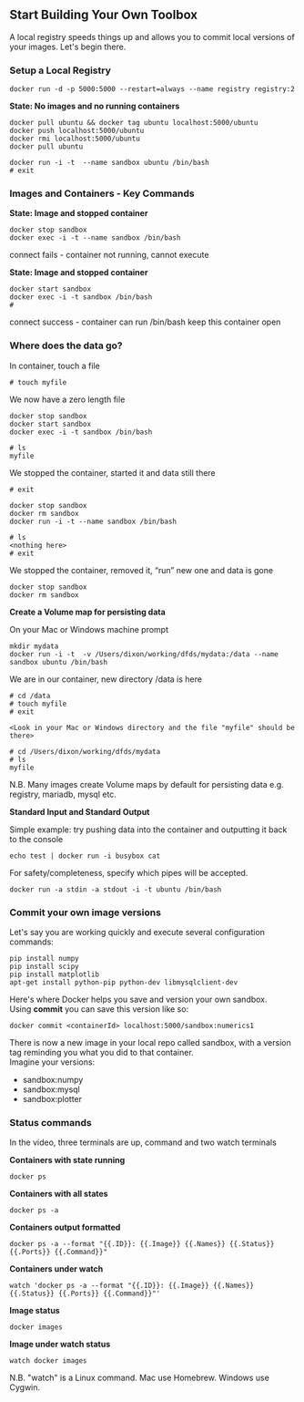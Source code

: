 ## Start Building Your Own Toolbox

A local registry speeds things up and allows you to commit local versions of your images. Let's begin there.

### Setup a Local Registry

```
docker run -d -p 5000:5000 --restart=always --name registry registry:2
```

**State: No images and no running containers**

```
docker pull ubuntu && docker tag ubuntu localhost:5000/ubuntu
docker push localhost:5000/ubuntu
docker rmi localhost:5000/ubuntu
docker pull ubuntu

docker run -i -t  --name sandbox ubuntu /bin/bash
# exit
```

### Images and Containers - Key Commands

**State: Image and stopped container**

```
docker stop sandbox
docker exec -i -t --name sandbox /bin/bash
```

connect fails - container not running, cannot execute

**State: Image and stopped container**

```
docker start sandbox
docker exec -i -t sandbox /bin/bash
# 
```

connect success - container can run /bin/bash
keep this container open

### Where does the data go?

In container, touch a file

```
# touch myfile
```

We now have a zero length file

```
docker stop sandbox
docker start sandbox
docker exec -i -t sandbox /bin/bash

# ls
myfile
```

We stopped the container, started it and data still there

```
# exit

docker stop sandbox
docker rm sandbox
docker run -i -t --name sandbox /bin/bash

# ls
<nothing here>
# exit
```

We stopped the container, removed it, “run” new one and data is gone

```
docker stop sandbox
docker rm sandbox
```

**Create a Volume map for persisting data**

On your Mac or Windows machine prompt

```
mkdir mydata
docker run -i -t  -v /Users/dixon/working/dfds/mydata:/data --name sandbox ubuntu /bin/bash
```

We are in our container, new directory /data is here

```
# cd /data
# touch myfile
# exit

<Look in your Mac or Windows directory and the file "myfile" should be there>

# cd /Users/dixon/working/dfds/mydata
# ls
myfile
```
N.B. Many images create Volume maps by default for persisting data e.g. registry, mariadb, mysql etc.

**Standard Input and Standard Output**


Simple example: try pushing data into the container and outputting it back to the console

```
echo test | docker run -i busybox cat
```

For safety/completeness, specify which pipes will be accepted.


```
docker run -a stdin -a stdout -i -t ubuntu /bin/bash
```

### Commit your own image versions

Let's say you are working quickly and execute several configuration commands:

```
pip install numpy
pip install scipy
pip install matplotlib
apt-get install python-pip python-dev libmysqlclient-dev 
```

Here's where Docker helps you save and version your own sandbox.  
Using **commit** you can save this version like so:

```
docker commit <containerId> localhost:5000/sandbox:numerics1
```

There is now a new image in your local repo called sandbox, with a version tag reminding you what you did to that container.  
Imagine your versions:
* sandbox:numpy
* sandbox:mysql
* sandbox:plotter

### Status commands

In the video, three terminals are up, command and two watch terminals

**Containers with state running**
```
docker ps
```

**Containers with all states**
```
docker ps -a
```

**Containers output formatted**
```
docker ps -a --format "{{.ID}}: {{.Image}} {{.Names}} {{.Status}} {{.Ports}} {{.Command}}"
```

**Containers under watch**
```
watch 'docker ps -a --format "{{.ID}}: {{.Image}} {{.Names}} {{.Status}} {{.Ports}} {{.Command}}"'
```

**Image status**
```
docker images
```

**Image under watch status**
```
watch docker images
```

N.B. "watch" is a Linux command. Mac use Homebrew. Windows use Cygwin.


